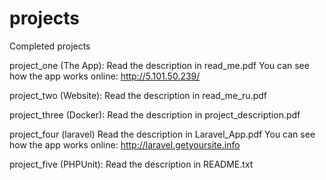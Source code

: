 # projects
Completed projects

project_one (The App): Read the description in read_me.pdf
You can see how the app works online: http://5.101.50.239/

project_two (Website): Read the description in read_me_ru.pdf

project_three (Docker): Read the description in project_description.pdf

project_four (laravel) Read the description in Laravel_App.pdf
You can see how the app works online: http://laravel.getyoursite.info

project_five (PHPUnit): Read the description in README.txt
